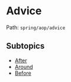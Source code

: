 # Advice

Path: `spring/aop/advice`

## Subtopics
- [After](./after/README.md)
- [Around](./around/README.md)
- [Before](./before/README.md)
